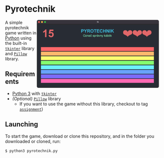 # Pyrotechnik

<img align="right" width="400" src="./pyrotechnik.png">

A simple pyrotechnik game written in [Python](https://www.python.org) using the built-in [`tkinter`](https://docs.python.org/3/library/tkinter.html) library and [`Pillow`](https://pillow.readthedocs.io/en/stable/) library.

## Requirements

- [Python 3](https://www.python.org) with [`tkinter`](https://docs.python.org/3/library/tkinter.html)
- _(Optional)_ [`Pillow`](https://pillow.readthedocs.io/en/stable/) library
  - If you want to use the game without this library, checkout to tag [`assignment`](https://github.com/BelKed/Pyrotechnik/tree/assignment))

## Launching

To start the game, download or clone this repository, and in the folder you downloaded or cloned, run:

```
$ python3 pyrotechnik.py
```
